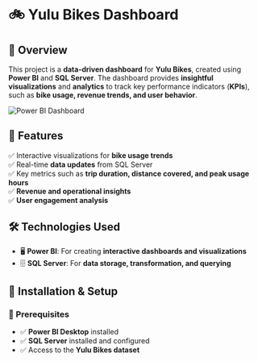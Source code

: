 # 🚲 Yulu Bikes Dashboard

## 🌟 Overview
This project is a **data-driven dashboard** for **Yulu Bikes**, created using **Power BI** and **SQL Server**. The dashboard provides **insightful visualizations** and **analytics** to track key performance indicators (**KPIs**), such as **bike usage, revenue trends, and user behavior**.

![Power BI Dashboard](https://www.example.com/powerbi-dashboard.png)

## 🚀 Features
✅ Interactive visualizations for **bike usage trends**  
✅ Real-time **data updates** from SQL Server  
✅ Key metrics such as **trip duration, distance covered, and peak usage hours**  
✅ **Revenue and operational insights**  
✅ **User engagement analysis**  

## 🛠 Technologies Used
- 🖥 **Power BI**: For creating **interactive dashboards and visualizations**
- 🗄 **SQL Server**: For **data storage, transformation, and querying**

## 📌 Installation & Setup
### 🔧 Prerequisites
- ✅ **Power BI Desktop** installed
- ✅ **SQL Server** installed and configured
- ✅ Access to the **Yulu Bikes dataset**

